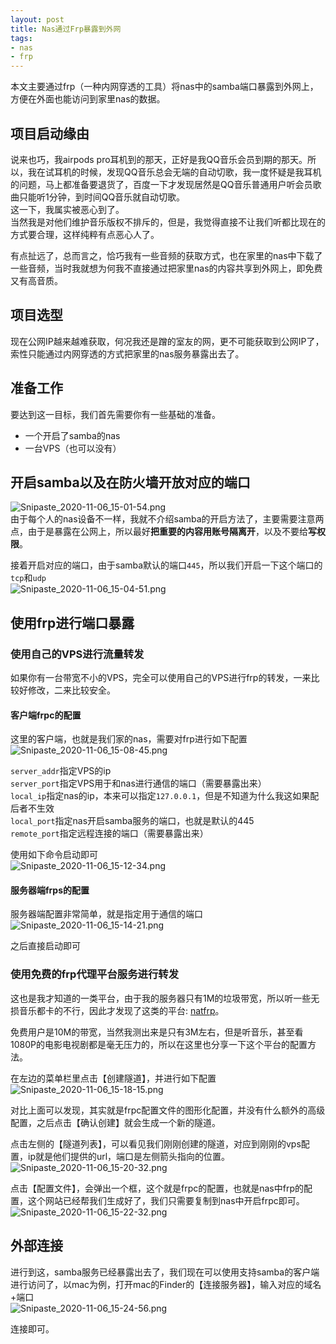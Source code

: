```yaml
---
layout: post
title: Nas通过Frp暴露到外网
tags:
- nas
- frp
---
```


本文主要通过frp（一种内网穿透的工具）将nas中的samba端口暴露到外网上，方便在外面也能访问到家里nas的数据。

## 项目启动缘由
说来也巧，我airpods pro耳机到的那天，正好是我QQ音乐会员到期的那天。所以，我在试耳机的时候，发现QQ音乐总会无端的自动切歌，我一度怀疑是我耳机的问题，马上都准备要退货了，百度一下才发现居然是QQ音乐普通用户听会员歌曲只能听1分钟，到时间QQ音乐就自动切歌。  
这一下，我属实被恶心到了。  
当然我是对他们维护音乐版权不排斥的，但是，我觉得直接不让我们听都比现在的方式要合理，这样纯粹有点恶心人了。

有点扯远了，总而言之，恰巧我有一些音频的获取方式，也在家里的nas中下载了一些音频，当时我就想为何我不直接通过把家里nas的内容共享到外网上，即免费又有高音质。

## 项目选型
现在公网IP越来越难获取，何况我还是蹭的室友的网，更不可能获取到公网IP了，索性只能通过内网穿透的方式把家里的nas服务暴露出去了。

## 准备工作
要达到这一目标，我们首先需要你有一些基础的准备。  
- 一个开启了samba的nas
- 一台VPS（也可以没有）

## 开启samba以及在防火墙开放对应的端口
![Snipaste_2020-11-06_15-01-54.png](https://i.loli.net/2020/11/06/7s4iRumnxzA8tLa.png)  
由于每个人的nas设备不一样，我就不介绍samba的开启方法了，主要需要注意两点，由于是暴露在公网上，所以最好**把重要的内容用账号隔离开**，以及不要给**写权限**。

接着开启对应的端口，由于samba默认的端口`445`，所以我们开启一下这个端口的`tcp`和`udp`  
![Snipaste_2020-11-06_15-04-51.png](https://i.loli.net/2020/11/06/3DaOZs4zPQvteom.png)

## 使用frp进行端口暴露

### 使用自己的VPS进行流量转发
如果你有一台带宽不小的VPS，完全可以使用自己的VPS进行frp的转发，一来比较好修改，二来比较安全。

#### 客户端frpc的配置
这里的客户端，也就是我们家的nas，需要对frp进行如下配置  
![Snipaste_2020-11-06_15-08-45.png](https://i.loli.net/2020/11/06/hWDtPgKuRZsjock.png)

`server_addr`指定VPS的ip  
`server_port`指定VPS用于和nas进行通信的端口（需要暴露出来）  
`local_ip`指定nas的ip，本来可以指定`127.0.0.1`，但是不知道为什么我这如果配后者不生效  
`local_port`指定nas开启samba服务的端口，也就是默认的445  
`remote_port`指定远程连接的端口（需要暴露出来）

使用如下命令启动即可  
![Snipaste_2020-11-06_15-12-34.png](https://i.loli.net/2020/11/06/mZCjfR61lNyHBWn.png)

#### 服务器端frps的配置
服务器端配置非常简单，就是指定用于通信的端口  
![Snipaste_2020-11-06_15-14-21.png](https://i.loli.net/2020/11/06/fS3blsAKCeVWFzZ.png)  

之后直接启动即可

### 使用免费的frp代理平台服务进行转发
这也是我才知道的一类平台，由于我的服务器只有1M的垃圾带宽，所以听一些无损音乐都卡的不行，因此才发现了这类的平台: [natfrp](https://www.natfrp.com/user/)。

免费用户是10M的带宽，当然我测出来是只有3M左右，但是听音乐，甚至看1080P的电影电视剧都是毫无压力的，所以在这里也分享一下这个平台的配置方法。

在左边的菜单栏里点击【创建隧道】，并进行如下配置  
![Snipaste_2020-11-06_15-18-15.png](https://i.loli.net/2020/11/06/TfMYX7Cn9VcFu8g.png)

对比上面可以发现，其实就是frpc配置文件的图形化配置，并没有什么额外的高级配置，之后点击【确认创建】就会生成一个新的隧道。

点击左侧的【隧道列表】，可以看见我们刚刚创建的隧道，对应到刚刚的vps配置，ip就是他们提供的url，端口是左侧箭头指向的位置。
![Snipaste_2020-11-06_15-20-32.png](https://i.loli.net/2020/11/06/JW4gSV6ADtyabdo.png)

点击【配置文件】，会弹出一个框，这个就是frpc的配置，也就是nas中frp的配置，这个网站已经帮我们生成好了，我们只需要复制到nas中开启frpc即可。  
![Snipaste_2020-11-06_15-22-32.png](https://i.loli.net/2020/11/06/g5RPBuybXwnjiZk.png)

## 外部连接
进行到这，samba服务已经暴露出去了，我们现在可以使用支持samba的客户端进行访问了，以mac为例，打开mac的Finder的【连接服务器】，输入对应的域名+端口  
![Snipaste_2020-11-06_15-24-56.png](https://i.loli.net/2020/11/06/8P9sH5QGWDELMtb.png)

连接即可。